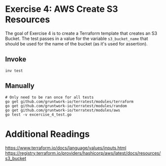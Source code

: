 # Exercise 4: AWS Create S3 Resources

The goal of Exercise 4 is to create a Terraform template that creates an S3 Bucket.
The test passes in a value for the variable `s3_bucket_name` that should be used for the name of the bucket (as it's used for assertion).


## Invoke
```
inv test
```

## Manually
```
# Only need to be ran once for all tests
go get github.com/gruntwork-io/terratest/modules/terraform
go get github.com/gruntwork-io/terratest/modules/random
go get github.com/gruntwork-io/terratest/modules/aws
go test -v excercise_4_test.go
```

# Additional Readings
https://www.terraform.io/docs/language/values/inputs.html
https://registry.terraform.io/providers/hashicorp/aws/latest/docs/resources/s3_bucket
